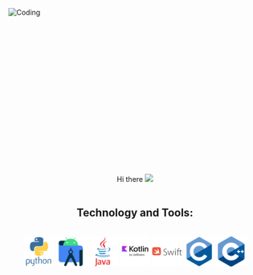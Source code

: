 <img align="right" alt="Coding" width="100000" height="300" src="https://i.pinimg.com/originals/21/7d/a2/217da299cc918fad9b76eb99e4bb75b3.gif"></a>
&nbsp;
<div align="center">Hi there  <a href=""><img src="https://media.giphy.com/media/hvRJCLFzcasrR4ia7z/giphy.gif" width="5%"></a>
</div>
&nbsp;

<h2 align="center">Technology and Tools:</h2>
  &nbsp;
<div align="center">
<img src="https://github.com/devicons/devicon/blob/master/icons/python/python-original-wordmark.svg" alt="python" width="60" height="60"/>
<img src="https://github.com/devicons/devicon/blob/master/icons/androidstudio/androidstudio-original.svg" alt="android studio" width="60" height="60"/>
<img src="https://github.com/devicons/devicon/blob/master/icons/java/java-original-wordmark.svg" alt="java" width="60" height="60"/>
<img src="https://github.com/devicons/devicon/blob/master/icons/kotlin/kotlin-original-wordmark.svg" alt="kotlin" width="60" height="60"/>
<img src="https://github.com/devicons/devicon/blob/master/icons/swift/swift-original-wordmark.svg" alt="swift" width="60" height="60"/>
<img src="https://github.com/devicons/devicon/blob/master/icons/c/c-original.svg" alt="c" width="60" height="60"/>
<img src="https://github.com/devicons/devicon/blob/master/icons/cplusplus/cplusplus-original.svg" alt="c++" width="60" height="60"/>
</div>



<!--
<h2 align="center">Counters:</h2>
<div align="center">
  
![](https://komarev.com/ghpvc/?username=ku6a-cj&style=plastic)
 </div>
**ku6a-cj/ku6a-cj** is a ✨ _special_ ✨ repository because its `README.md` (this file) appears on your GitHub profile.

Here are some ideas to get you started:

- 🔭 I’m currently working on ...
- 🌱 I’m currently learning ...
- 👯 I’m looking to collaborate on ...
- 🤔 I’m looking for help with ...
- 💬 Ask me about ...
- 📫 How to reach me: ...
- 😄 Pronouns: ...
- ⚡ Fun fact: ...
-->
